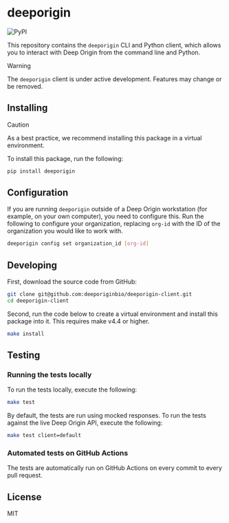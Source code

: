 # deeporigin

![PyPI](https://img.shields.io/pypi/v/deeporigin)

This repository contains the `deeporigin` CLI and
Python client, which allows you to interact with
Deep Origin from the command line and Python.

> [!WARNING]  
> The `deeporigin` client is under active development. Features
> may change or be removed.

## Installing

> [!CAUTION]
> As a best practice, we recommend installing this package in a virtual environment.

To install this package, run the following:

```bash
pip install deeporigin
```

## Configuration

If you are running `deeporigin` outside of a Deep Origin workstation (for example, on your own computer), you need to configure this. Run the following to configure your organization, replacing `org-id` with the ID of the organization you would like to work with.

```bash
deeporigin config set organization_id [org-id]
```

## Developing

First, download the source code from GitHub:

```bash
git clone git@github.com:deeporiginbio/deeporigin-client.git
cd deeporigin-client
```

Second, run the code below to create a virtual environment and install this package into it. This requires make v4.4 or higher.

```bash
make install
```

## Testing

### Running the tests locally

To run the tests locally, execute the following:

```bash
make test
```

By default, the tests are run using mocked responses. To run the tests against the live Deep Origin API, execute the following:

```bash
make test client=default
```

### Automated tests on GitHub Actions

The tests are automatically run on GitHub Actions on every commit to every pull request.

## License

MIT
